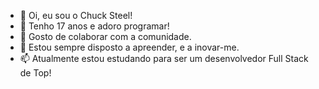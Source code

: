 - 👋  Oi, eu sou o Chuck Steel!
- 👀  Tenho 17 anos e adoro programar!
- 🌱  Gosto de colaborar com a comunidade.
- 💞️  Estou sempre disposto a apreender, e a inovar-me.
- 📫  Atualmente estou estudando para ser um desenvolvedor Full Stack de Top!

<!---
oficialchucksteel/oficialchucksteel is a ✨ special ✨ repository because its `README.md` (this file) appears on your GitHub profile.
You can click the Preview link to take a look at your changes.
--->
